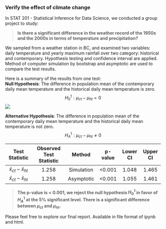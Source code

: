 ### Verify the effect of climate change

In STAT 201 - Statistical Inference for Data Science, we conducted a group project to study:  
> **Is there a significant difference in the weather record of the 1950s and the 2000s in terms of temperature and precipitation?**
  
We sampled from a weather station in BC, and examined two variables: daily temperature and yearly maximum rainfall over two category: historical and contemporary. Hypothesis testing and confidence interval are applied. Method of computer simulation by bootstrap and asymptotic are used to compare the test results. 

Here is a summary of the results from one test:  
**Null Hypothesis**: The difference in population mean of the contemporary daily mean temperature and the historical daily mean temperature is zero.  $$H_0^{1}: \mu_{ct} - \mu_{ht} = 0$$  <img src="https://render.githubusercontent.com/render/math?math=x_{1,2} = \frac{-b \pm \sqrt{b^2-4ac}}{2b}">

**Alternative Hypothesis**: The difference in population mean of the contemporary daily mean temperature and the historical daily mean temperature is not zero. $$H_A^{1}: \mu_{ct} - \mu_{ht} \neq 0$$  

| Test Statistic    | Observed Test Statistic |Method  | p-value | Lower CI  |  Upper CI
| :----------: | :----------: | :----------: |:----------:| :---------:| :---------:
| $\bar{x}_{ct} - \bar{x}_{ht}$ | 1.258 |Simulation|<0.001|1.048|1.465|
|  $\bar{x}_{ct} - \bar{x}_{ht}$ | 1.258 |Asymptotic |<0.001|1.055|1.461|
>**The p-value is < 0.001, we reject the null hypothesis $H_0^1$ in favor of $H_A^1$ at the 5% significant level. There is a significant difference between $\mu_{ct}$ and $\mu_{ht}$.**  
  
Please feel free to explore our final report. Available in file format of ipynb and html. 

